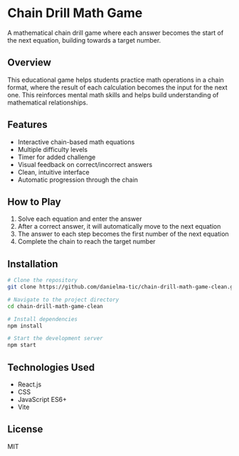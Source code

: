 # Chain Drill Math Game

A mathematical chain drill game where each answer becomes the start of the next equation, building towards a target number.

## Overview

This educational game helps students practice math operations in a chain format, where the result of each calculation becomes the input for the next one. This reinforces mental math skills and helps build understanding of mathematical relationships.

## Features

- Interactive chain-based math equations
- Multiple difficulty levels
- Timer for added challenge
- Visual feedback on correct/incorrect answers
- Clean, intuitive interface
- Automatic progression through the chain

## How to Play

1. Solve each equation and enter the answer
2. After a correct answer, it will automatically move to the next equation
3. The answer to each step becomes the first number of the next equation
4. Complete the chain to reach the target number

## Installation

```bash
# Clone the repository
git clone https://github.com/danielma-tic/chain-drill-math-game-clean.git

# Navigate to the project directory
cd chain-drill-math-game-clean

# Install dependencies
npm install

# Start the development server
npm start
```

## Technologies Used

- React.js
- CSS
- JavaScript ES6+
- Vite

## License

MIT